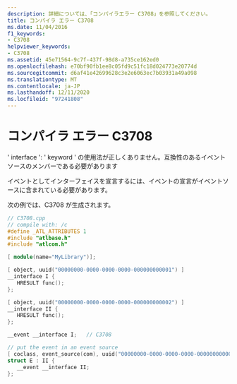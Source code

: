```yaml
---
description: 詳細については、「コンパイラエラー C3708」を参照してください。
title: コンパイラ エラー C3708
ms.date: 11/04/2016
f1_keywords:
- C3708
helpviewer_keywords:
- C3708
ms.assetid: 45e71564-9c7f-437f-98d8-a735ce162ed0
ms.openlocfilehash: e70bf90fb1ee8c05fd9c51fc18d024773e20774d
ms.sourcegitcommit: d6af41e42699628c3e2e6063ec7b03931a49a098
ms.translationtype: MT
ms.contentlocale: ja-JP
ms.lasthandoff: 12/11/2020
ms.locfileid: "97241808"
---
```

# <a name="compiler-error-c3708"></a>コンパイラ エラー C3708

' interface ': ' keyword ' の使用法が正しくありません。互換性のあるイベントソースのメンバーである必要があります

イベントとしてインターフェイスを宣言するには、イベントの宣言がイベントソースに含まれている必要があります。

次の例では、C3708 が生成されます。

```cpp
// C3708.cpp
// compile with: /c
#define _ATL_ATTRIBUTES 1
#include "atlbase.h"
#include "atlcom.h"

[ module(name="MyLibrary")];

[ object, uuid("00000000-0000-0000-0000-000000000001") ]
__interface I {
   HRESULT func();
};

[ object, uuid("00000000-0000-0000-0000-000000000002") ]
__interface II {
   HRESULT func();
};

__event __interface I;   // C3708

// put the event in an event source
[ coclass, event_source(com), uuid("00000000-0000-0000-0000-000000000003") ]
struct E : II {
   __event __interface II;
};
```
